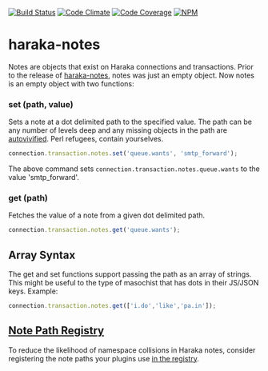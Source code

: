 [![Build Status][ci-img]][ci-url]
[![Code Climate][clim-img]][clim-url]
[![Code Coverage][cov-img]][cov-url]
[![NPM][npm-img]][npm-url]

# haraka-notes

Notes are objects that exist on Haraka connections and transactions. Prior to the release of [haraka-notes](https://github.com/haraka/haraka-notes), notes was just an empty object. Now notes is an empty object with two functions:


### set (path, value)

Sets a note at a dot delimited path to the specified value. The path can be any number of levels deep and any missing objects in the path are [autovivified](https://en.wikipedia.org/wiki/Autovivification). Perl refugees, contain yourselves.

```js
connection.transaction.notes.set('queue.wants', 'smtp_forward');
```

The above command sets `connection.transaction.notes.queue.wants` to the value 'smtp_forward'.


### get (path)

Fetches the value of a note from a given dot delimited path.

```js
connection.transaction.notes.get('queue.wants');
```


## Array Syntax

The get and set functions support passing the path as an array of strings. This might be useful to the type of masochist that has dots in their JS/JSON keys. Example:

```js
connection.transaction.notes.get(['i.do','like','pa.in']);
```


## [Note Path Registry](https://github.com/haraka/haraka-notes/wiki)

To reduce the likelihood of namespace collisions in Haraka notes, consider registering the note paths your plugins use [in the registry](https://github.com/haraka/haraka-notes/wiki).


<!-- leave these buried at the bottom of the document -->
[ci-img]: https://github.com/haraka/haraka-notes/actions/workflows/ci.yml/badge.svg
[ci-url]: https://github.com/haraka/haraka-notes/actions/workflows/ci.yml
[cov-img]: https://codecov.io/github/haraka/haraka-notes/coverage.svg
[cov-url]: https://codecov.io/github/haraka/haraka-notes
[clim-img]: https://codeclimate.com/github/haraka/haraka-notes/badges/gpa.svg
[clim-url]: https://codeclimate.com/github/haraka/haraka-notes
[npm-img]: https://nodei.co/npm/haraka-notes.png
[npm-url]: https://www.npmjs.com/package/haraka-notes
